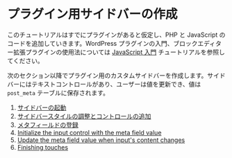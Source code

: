 <!-- 
# Creating a Sidebar for Your Plugin
 -->
# プラグイン用サイドバーの作成

<!-- 
This tutorial starts with you having an existing plugin setup and ready to add PHP and JavaScript code. Please, refer to [Getting started with JavaScript](/docs/designers-developers/developers/tutorials/javascript/) tutorial for an introduction to WordPress plugins and how to use JavaScript to extend the block editor.

 In the next sections, you're going to create a custom sidebar for a plugin that contains a text control so the user can update a value that is stored in the `post_meta` table.
 -->
このチュートリアルはすでにプラグインがあると仮定し、PHP と JavaScript のコードを追加していきます。WordPress プラグインの入門、ブロックエディター拡張プラグインの使用法については [JavaScript 入門](https://ja.wordpress.org/team/handbook/block-editor/tutorials/javascript/) チュートリアルを参照してください。

次のセクション以降でプラグイン用のカスタムサイドバーを作成します。サイドバーにはテキストコントロールがあり、ユーザーは値を更新でき、値は `post_meta` テーブルに保存されます。

<!-- 
1. [Get a sidebar up and running](/docs/designers-developers/developers/tutorials/sidebar-tutorial/plugin-sidebar-1-up-and-running.md)
2. [Tweak the sidebar style and add controls](/docs/designers-developers/developers/tutorials/sidebar-tutorial/plugin-sidebar-2-styles-and-controls.md)
3. [Register a new meta field](/docs/designers-developers/developers/tutorials/sidebar-tutorial/plugin-sidebar-3-register-meta.md)
4. [Initialize the input control with the meta field value](/docs/designers-developers/developers/tutorials/sidebar-tutorial/plugin-sidebar-4-initialize-input.md)
5. [Update the meta field value when input's content changes](/docs/designers-developers/developers/tutorials/sidebar-tutorial/plugin-sidebar-5-update-meta.md)
6. [Finishing touches](/docs/designers-developers/developers/tutorials/sidebar-tutorial/plugin-sidebar-6-finishing-touches.md)
 -->

1. [サイドバーの起動](https://ja.wordpress.org/team/handbook/block-editor/tutorials/plugin-sidebar-0/plugin-sidebar-1-up-and-running/)
2. [サイドバースタイルの調整とコントロールの追加](https://ja.wordpress.org/team/handbook/block-editor/tutorials/plugin-sidebar-0/plugin-sidebar-2-styles-and-controls/)
3. [メタフィールドの登録](https://ja.wordpress.org/team/handbook/block-editor/tutorials/plugin-sidebar-0/plugin-sidebar-3-register-meta/)
4. [Initialize the input control with the meta field value](https://developer.wordpress.org/block-editor/designers-developers/developers/tutorials/sidebar-tutorial/plugin-sidebar-4-initialize-input/)
5. [Update the meta field value when input's content changes](https://developer.wordpress.org/block-editor/designers-developers/developers/tutorials/sidebar-tutorial/plugin-sidebar-5-update-meta/)
6. [Finishing touches](https://developer.wordpress.org/block-editor/designers-developers/developers/tutorials/sidebar-tutorial/plugin-sidebar-6-finishing-touches/)
